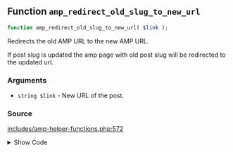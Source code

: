 ## Function `amp_redirect_old_slug_to_new_url`

```php
function amp_redirect_old_slug_to_new_url( $link );
```

Redirects the old AMP URL to the new AMP URL.

If post slug is updated the amp page with old post slug will be redirected to the updated url.

### Arguments

* `string $link` - New URL of the post.

### Source

[includes/amp-helper-functions.php:572](https://github.com/ampproject/amp-wp/blob/develop/includes/amp-helper-functions.php#L572-L583)

<details>
<summary>Show Code</summary>

```php
function amp_redirect_old_slug_to_new_url( $link ) {

	if ( amp_is_request() && ! amp_is_canonical() ) {
		if ( ! amp_is_legacy() ) {
			$link = add_query_arg( amp_get_slug(), '', $link );
		} else {
			$link = trailingslashit( trailingslashit( $link ) . amp_get_slug() );
		}
	}

	return $link;
}
```

</details>

